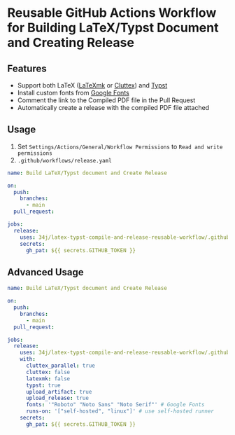 # Reusable GitHub Actions Workflow for Building LaTeX/Typst Document and Creating Release

## Features

- Support both LaTeX ([LaTeXmk][latexmk] or [Cluttex][cluttex]) and [Typst][typst]
- Install custom fonts from [Google Fonts][google-fonts]
- Comment the link to the Compiled PDF file in the Pull Request
- Automatically create a release with the compiled PDF file attached

## Usage

1. Set `Settings/Actions/General/Workflow Permissions` to `Read and write permissions`
2. `.github/workflows/release.yaml`

```yaml
name: Build LaTeX/Typst document and Create Release

on:
  push:
    branches:
      - main
  pull_request:

jobs:
  release:
    uses: 34j/latex-typst-compile-and-release-reusable-workflow/.github/workflows/release.yaml@main
    secrets:
      gh_pat: ${{ secrets.GITHUB_TOKEN }}
```

## Advanced Usage

```yaml
name: Build LaTeX/Typst document and Create Release

on:
  push:
    branches:
      - main
  pull_request:

jobs:
  release:
    uses: 34j/latex-typst-compile-and-release-reusable-workflow/.github/workflows/release.yaml@main
    with:
      cluttex_parallel: true
      cluttex: false
      latexmk: false
      typst: true
      upload_artifact: true
      upload_release: true
      fonts: '"Roboto" "Noto Sans" "Noto Serif"' # Google Fonts
      runs-on: '["self-hosted", "linux"]' # use self-hosted runner
    secrets:
      gh_pat: ${{ secrets.GITHUB_TOKEN }}
```

[latexmk]: https://ctan.org/pkg/latexmk
[cluttex]: https://ctan.org/pkg/cluttex
[typst]: https://github.com/typst/typst
[google-fonts]: https://fonts.google.com/
